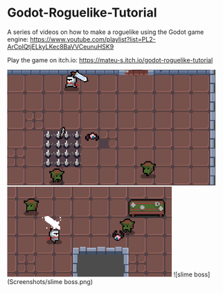 # Godot-Roguelike-Tutorial
A series of videos on how to make a roguelike using the Godot game engine: https://www.youtube.com/playlist?list=PL2-ArCpIQtjELkyLKec8BaVVCeunuHSK9

Play the game on itch.io: https://mateu-s.itch.io/godot-roguelike-tutorial

![Spikes](Screenshots/spikes.png)
![Charged attack](Screenshots/charged_attack.png)
![slime boss](Screenshots/slime boss.png)
